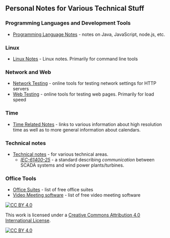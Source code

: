 ## Personal Notes for Various Technical Stuff

### Programming Languages and Development Tools

* [Programming Language Notes](./programming) - notes on Java, JavaScript, node.js, etc.

### Linux

* [Linux Notes](./linux) - Linux notes. Primarily for command line tools

### Network and Web

* [Network Testing](./tools/network-testing.md) - online tools for testing network settings for HTTP servers
* [Web Testing](./tools/web-testing.md) - online tools for testing web pages. Primarily for load speed

### Time

* [Time Related Notes](./time) - links to various information about high resolution time as well as to more general information about calendars.

### Technical notes

* [Technical notes](./technical) - for various technical areas.
  * [*IEC-61400-25*](./technical/iec61400-25) - a standard describing *communication* between SCADA systems and wind power plants/turbines.

### Office Tools

* [Office Suites](./tools/office.md) - list of free office suites
* [Video Meeting software](./tools/video-meetings.md) - list of free video meeting software

[![CC BY 4.0][cc-by-shield]][cc-by]

This work is licensed under a [Creative Commons Attribution 4.0 International
License][cc-by].

[![CC BY 4.0][cc-by-image]][cc-by]

[cc-by]: http://creativecommons.org/licenses/by/4.0/
[cc-by-image]: https://i.creativecommons.org/l/by/4.0/88x31.png
[cc-by-shield]: https://img.shields.io/badge/License-CC%20BY%204.0-lightgrey.svg
